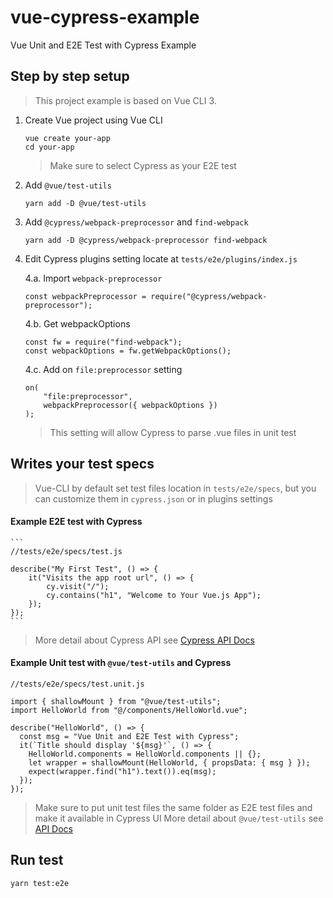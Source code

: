 # vue-cypress-example

Vue Unit and E2E Test with Cypress Example

## Step by step setup

> This project example is based on Vue CLI 3.

1. Create Vue project using Vue CLI
   ```
   vue create your-app
   cd your-app
   ```
   > Make sure to select Cypress as your E2E test
2. Add `@vue/test-utils`
   ```
   yarn add -D @vue/test-utils
   ```
3. Add `@cypress/webpack-preprocessor` and `find-webpack`
   ```
   yarn add -D @cypress/webpack-preprocessor find-webpack
   ```
4. Edit Cypress plugins setting locate at `tests/e2e/plugins/index.js`

   4.a. Import `webpack-preprocessor`

   ```
   const webpackPreprocessor = require("@cypress/webpack-preprocessor");
   ```

   4.b. Get webpackOptions

   ```
   const fw = require("find-webpack");
   const webpackOptions = fw.getWebpackOptions();
   ```

   4.c. Add on `file:preprocessor` setting

   ```
   on(
       "file:preprocessor",
       webpackPreprocessor({ webpackOptions })
   );
   ```

   > This setting will allow Cypress to parse .vue files in unit test

## Writes your test specs

> Vue-CLI by default set test files location in `tests/e2e/specs`, but you can customize them in `cypress.json` or in plugins settings

#### Example E2E test with Cypress

    ```
    //tests/e2e/specs/test.js

    describe("My First Test", () => {
        it("Visits the app root url", () => {
            cy.visit("/");
            cy.contains("h1", "Welcome to Your Vue.js App");
        });
    });
    ```

> More detail about Cypress API see [Cypress API Docs](https://docs.cypress.io/api/introduction/api.html)

#### Example Unit test with `@vue/test-utils` and Cypress

```
//tests/e2e/specs/test.unit.js

import { shallowMount } from "@vue/test-utils";
import HelloWorld from "@/components/HelloWorld.vue";

describe("HelloWorld", () => {
  const msg = "Vue Unit and E2E Test with Cypress";
  it(`Title should display '${msg}'`, () => {
    HelloWorld.components = HelloWorld.components || {};
    let wrapper = shallowMount(HelloWorld, { propsData: { msg } });
    expect(wrapper.find("h1").text()).eq(msg);
  });
});
```

> Make sure to put unit test files the same folder as E2E test files and make it available in Cypress UI
> More detail about `@vue/test-utils` see [API Docs](https://vue-test-utils.vuejs.org/api/)

## Run test

```
yarn test:e2e
```
